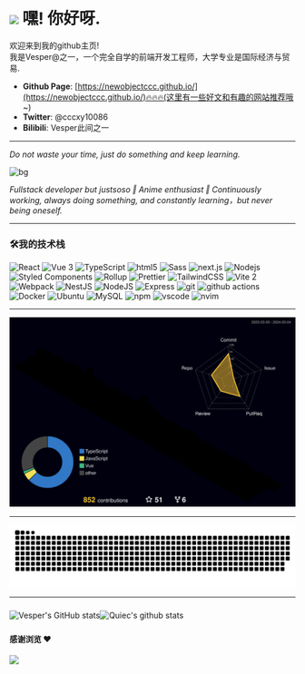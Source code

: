 <h1><img src="https://emojis.slackmojis.com/emojis/images/1531849430/4246/blob-sunglasses.gif?1531849430" width="30"/> 嘿! 你好呀.</h1>

<p>欢迎来到我的github主页! </br> 我是Vesper@之一，一个完全自学的前端开发工程师，大学专业是国际经济与贸易. </p>

- **Github Page**: [https://newobjectccc.github.io/](https://newobjectccc.github.io/)🔥🔥🔥(这里有一些好文和有趣的网站推荐哦~)
- **Twitter**: @cccxy10086
- **Bilibili**: Vesper此间之一

-----------------------------------------------------------------------

*Do not waste your time, just do something and keep learning.*

![bg](https://pbs.twimg.com/profile_banners/750599636772061184/1700839325/1080x360)

*Fullstack developer but justsoso ‖ Anime enthusiast ‖ Continuously working, always doing something, and constantly learning，but never being oneself.*

-----------------------------------------------------------------------

<h3>🛠️我的技术栈</h3>

<span>
  <img alt="React" src="https://img.shields.io/badge/-React-45b8d8?style=flat-square&logo=react&logoColor=white" />
  <img alt="Vue 3" src="https://img.shields.io/badge/-Vue-5BA17F?style=flat-square&logo=vue.js&logoColor=white" /> 
  <img alt="TypeScript" src="https://img.shields.io/badge/-TypeScript-007ACC?style=flat-square&logo=typescript&logoColor=white" />
  <img alt="html5" src="https://img.shields.io/badge/-HTML5-E34F26?style=flat-square&logo=html5&logoColor=white" />
  <img alt="Sass" src="https://img.shields.io/badge/-Sass-CC6699?style=flat-square&logo=sass&logoColor=white" />
  <img alt="next.js" src="https://img.shields.io/badge/-Next.js-000000?style=flat-square&logo=next.js&logoColor=white" />
  <img alt="Nodejs" src="https://img.shields.io/badge/-Nodejs-43853d?style=flat-square&logo=Node.js&logoColor=white" />
  <img alt="Styled Components" src="https://img.shields.io/badge/-Styled_Components-db7092?style=flat-square&logo=styled-components&logoColor=white" />
  <img alt="Rollup" src="https://img.shields.io/badge/-Rollup-EC4A3F?style=flat-square&logo=rollup.js&logoColor=white" />
  <img alt="Prettier" src="https://img.shields.io/badge/-Prettier-F7B93E?style=flat-square&logo=prettier&logoColor=white" />
  <img alt="TailwindCSS" src="https://img.shields.io/badge/-tailwindcss-50B3D0?style=flat-square&logo=tailwindcss&logoColor=white" />
  <img alt="Vite 2" src="https://img.shields.io/badge/-Vite-81A3F9?style=flat-square&logo=vite&logoColor=white" />
  <img alt="Webpack" src="https://img.shields.io/badge/-Webpack-8DD6F9?style=flat-square&logo=webpack&logoColor=white" />
  <img alt="NestJS" src="https://img.shields.io/badge/-NestJS-ea2845?style=flat-square&logo=nestjs&logoColor=white" />
  <img alt="NodeJS" src="https://img.shields.io/badge/-NodeJS-43853d?style=flat-square&logo=Node.js&logoColor=white" />
  <img alt="Express" src="https://img.shields.io/badge/-express-13aa52?style=flat-square&logo=express&logoColor=white" />
  <img alt="git" src="https://img.shields.io/badge/-Git-F05032?style=flat-square&logo=git&logoColor=white" />
  <img alt="github actions" src="https://img.shields.io/badge/-Github_Actions-2088FF?style=flat-square&logo=github-actions&logoColor=white" />
  <img alt="Docker" src="https://img.shields.io/badge/-Docker-46a2f1?style=flat-square&logo=docker&logoColor=white" />
  <img alt="Ubuntu" src="https://img.shields.io/badge/-Ubuntu-DB652A?style=flat-square&logo=ubuntu&logoColor=white" />
  <img alt="MySQL" src="https://img.shields.io/badge/MySQL-%2300f.svg?logo=mysql&amp;logoColor=white">
  <img alt="npm" src="https://img.shields.io/badge/-NPM-CB3837?style=flat-square&logo=npm&logoColor=white" />
  <img alt="vscode" src="https://img.shields.io/badge/Visual%20Studio%20Code-blue?style=flat-square&logo=visual-studio-code&logoColor=ffffff" />
  <img alt="nvim" src="https://img.shields.io/badge/NeoVim-649047?style=flat-square&logo=neovim&logoColor=ffffff" />
</span>

-----------------------------------------------------------------------

![Github账号信息3d图](./profile-3d-rainbow.svg)

-----------------------------------------------------------------------

<picture>
  <source media="(prefers-color-scheme: dark)" srcset="https://raw.githubusercontent.com/newObjectccc/newObjectccc/output/github-contribution-grid-snake-dark.svg">
  <source media="(prefers-color-scheme: light)" srcset="https://raw.githubusercontent.com/newObjectccc/newObjectccc/output/github-contribution-grid-snake.svg">
  <img alt="github contribution grid snake animation" src="https://raw.githubusercontent.com/newObjectccc/newObjectccc/output/github-contribution-grid-snake.svg">
</picture>

-----------------------------------------------------------------------

###

![Vesper's GitHub stats](https://github-readme-stats.vercel.app/api?username=newObjectccc&show_icons=true&theme=radical)![Quiec's github stats](https://github-readme-stats.vercel.app/api/top-langs/?username=newObjectccc&theme=radical&layout=compact)

###

#### 感谢浏览 :heart:

<img src="https://profile-counter.glitch.me/newObjectccc/count.svg">  
